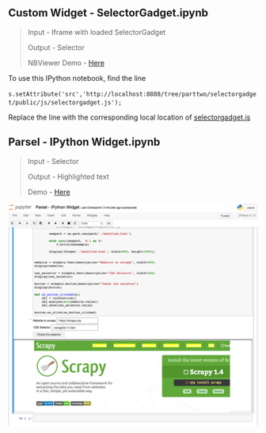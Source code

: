 ## Custom Widget - SelectorGadget.ipynb

> Input - Iframe with loaded SelectorGadget
> 
> Output - Selector
> 
> NBViewer Demo - [Here](http://nbviewer.jupyter.org/github/harshasrinivas/parsel-interactive/blob/master/Custom%20Widget%20-%20SelectorGadget.ipynb)
 

To use this IPython notebook, find the line

`s.setAttribute('src','http://localhost:8888/tree/parttwo/selectorgadget/public/js/selectorgadget.js');`

Replace the line with the corresponding local location of [selectorgadget.js](https://github.com/harshasrinivas/parsel-interactive/tree/master/selectorgadget/public/js/selectorgadget.js)



## Parsel - IPython Widget.ipynb

> Input - Selector
> 
> Output - Highlighted text
> 
> Demo - [Here](http://nbviewer.jupyter.org/github/harshasrinivas/parsel-interactive/blob/master/Parsel%20-%20IPython%20Widget.ipynb)


![Parsel-interactive](https://github.com/harshasrinivas/parsel-interactive/blob/master/images/widget.png)
